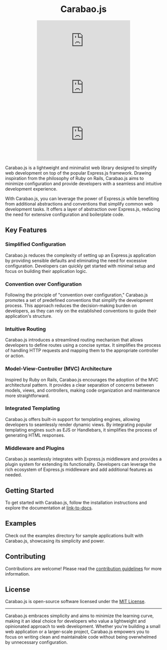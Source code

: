 <div align="center">

# Carabao.js

[![GitHub license](https://img.shields.io/github/license/marcuwynu23/carabao.js)](https://github.com/marcuwynu23/carabao.js/blob/main/LICENSE)
[![GitHub stars](https://img.shields.io/github/stars/marcuwynu23/carabao.js)](https://github.com/marcuwynu23/carabao.js/stargazers)
[![GitHub issues](https://img.shields.io/github/issues/marcuwynu23/carabao.js)](https://github.com/marcuwynu23/carabao.js/issues)

</div>

Carabao.js is a lightweight and minimalist web library designed to simplify web development on top of the popular Express.js framework. Drawing inspiration from the philosophy of Ruby on Rails, Carabao.js aims to minimize configuration and provide developers with a seamless and intuitive development experience.

With Carabao.js, you can leverage the power of Express.js while benefiting from additional abstractions and conventions that simplify common web development tasks. It offers a layer of abstraction over Express.js, reducing the need for extensive configuration and boilerplate code.

## Key Features

### Simplified Configuration

Carabao.js reduces the complexity of setting up an Express.js application by providing sensible defaults and eliminating the need for excessive configuration. Developers can quickly get started with minimal setup and focus on building their application logic.

### Convention over Configuration

Following the principle of "convention over configuration," Carabao.js promotes a set of predefined conventions that simplify the development process. This approach reduces the decision-making burden on developers, as they can rely on the established conventions to guide their application's structure.

### Intuitive Routing

Carabao.js introduces a streamlined routing mechanism that allows developers to define routes using a concise syntax. It simplifies the process of handling HTTP requests and mapping them to the appropriate controller or action.

### Model-View-Controller (MVC) Architecture

Inspired by Ruby on Rails, Carabao.js encourages the adoption of the MVC architectural pattern. It provides a clear separation of concerns between models, views, and controllers, making code organization and maintenance more straightforward.

### Integrated Templating

Carabao.js offers built-in support for templating engines, allowing developers to seamlessly render dynamic views. By integrating popular templating engines such as EJS or Handlebars, it simplifies the process of generating HTML responses.

### Middleware and Plugins

Carabao.js seamlessly integrates with Express.js middleware and provides a plugin system for extending its functionality. Developers can leverage the rich ecosystem of Express.js middleware and add additional features as needed.

## Getting Started

To get started with Carabao.js, follow the installation instructions and explore the documentation at [link-to-docs](https://carabao-js-docs.com).

## Examples

Check out the examples directory for sample applications built with Carabao.js, showcasing its simplicity and power.

## Contributing

Contributions are welcome! Please read the [contribution guidelines](https://github.com/carabao-js/carabao/blob/main/CONTRIBUTING.md) for more information.

## License

Carabao.js is open-source software licensed under the [MIT License](https://github.com/carabao-js/carabao/blob/main/LICENSE).

---

Carabao.js embraces simplicity and aims to minimize the learning curve, making it an ideal choice for developers who value a lightweight and opinionated approach to web development. Whether you're building a small web application or a larger-scale project, Carabao.js empowers you to focus on writing clean and maintainable code without being overwhelmed by unnecessary configuration.

